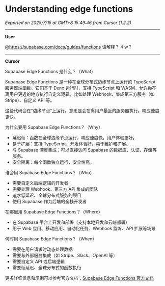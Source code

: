 # Understanding edge functions
_Exported on 2025/7/15 at GMT+8 15:49:46 from Cursor (1.2.2)_

---

**User**

@https://supabase.com/docs/guides/functions 请解释？ 4 w？

---

**Cursor**

Supabase Edge Functions 是什么？（What）

Supabase Edge Functions 是一种在全球分布式边缘节点上运行的 TypeScript 服务器端函数。它们基于 Deno 运行时，支持 TypeScript 和 WASM，允许你在离用户更近的地方执行自定义逻辑，比如处理 Webhook、集成第三方服务（如 Stripe）、自定义 API 等。

这些代码会在“边缘节点”上运行，意思是会在离用户最近的服务器执行，响应速度更快。

为什么要用 Supabase Edge Functions？（Why）

- 延迟低：函数在全球边缘节点运行，响应速度快，用户体验更好。
- 易于扩展：支持 TypeScript，开发体验好，易于维护和扩展。
- 与 Supabase 深度集成：可以直接访问 Supabase 的数据库、认证、存储等服务。
- 安全隔离：每个函数独立运行，安全性高。

谁会用 Supabase Edge Functions？（Who）

- 需要自定义后端逻辑的开发者
- 需要处理 Webhook、第三方 API 集成的团队
- 追求低延迟、全球分布式服务的项目
- 使用 Supabase 作为后端的全栈开发者

在哪里用 Supabase Edge Functions？（Where）

- 在 Supabase 平台上开发和部署（支持本地开发和云端部署）
- 用于 Web 应用、移动应用、自动化任务、Webhook 监听、API 扩展等场景

何时用 Supabase Edge Functions？（When）

- 需要在用户请求时动态处理数据
- 需要与外部服务集成（如 Stripe、Slack、OpenAI 等）
- 需要自定义 API 或后端逻辑
- 需要低延迟、全球分布式的函数执行

更多详细信息和示例可以参考官方文档：[Supabase Edge Functions 官方文档](https://supabase.com/docs/guides/functions)

